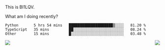 This is BI1LQV.

What am I doing recently?

<!--START_SECTION:waka-->

```text
Python       5 hrs 54 mins   ████████████████████▒░░░░   81.20 %
TypeScript   35 mins         ██░░░░░░░░░░░░░░░░░░░░░░░   08.24 %
Other        15 mins         █░░░░░░░░░░░░░░░░░░░░░░░░   03.48 %
```

<!--END_SECTION:waka-->
<img align="right" src="https://github-readme-stats.vercel.app/api?username=bi1lqv&show_icons=true&count_private=true">

<img src="https://metrics.lecoq.io/bi1lqv?template=classic&base.activity=0&base.community=0&base.repositories=0&base.metadata=0&isocalendar=1&base=header%2C%20activity%2C%20community%2C%20repositories%2C%20metadata&base.indepth=false&base.hireable=false&isocalendar=false&isocalendar.duration=full-year&config.timezone=Asia%2FShanghai">

